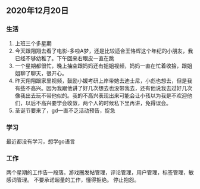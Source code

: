 ## 2020年12月20日
### 生活  
1. 上班三个多星期
2. 今天跟翔翔去看了电影-多啦A梦，还是比较适合王恪辉这个年纪的小朋友，我已经不够幼稚了。下午回来右眼皮一直在跳
3. 一个星期都很忙，晚上抽空跟妈妈还有姐姐视频，妈妈一直在忙着收拾，跟姐姐聊了聊天，很开心。
4. 昨天翔翔跟家里视频，鼓励小媛考研上岸带她去迪士尼，小彪也想去，但是我有些不高兴。因为我跟他讲了好几次想去也没带我去，还有他说我去过好几次像我出去玩不带他似的。我的不高兴表现出来可能会让小孩以为我是不欢迎他们，以后不高兴要学会收敛，两个人的时候私下里再讲，免得误会。
5. 圣诞节要来了，gd一直不乏活动预告，捉急


### 学习
最近都没有学习，想学go语言

### 工作
两个星期的工作告一段落。游戏圈发帖管理，评论管理，用户管理，标签管理，敏感词管理。
不要承诺超量的工作，懂得拒绝。
停止抱怨。